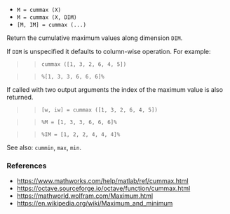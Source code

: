 - `M = cummax (X)`
- `M = cummax (X, DIM)`
- `[M, IM] = cummax (...)`

Return the cumulative maximum values along dimension `DIM`.

If `DIM` is unspecified it defaults to column-wise operation. For example:

> > `cummax ([1, 3, 2, 6, 4, 5])`

> > `%[1, 3, 3, 6, 6, 6]%`

If called with two output arguments the index of the maximum value is also
returned.

> > `[w, iw] = cummax ([1, 3, 2, 6, 4, 5])`

> > `%M = [1, 3, 3, 6, 6, 6]%`

> > `%IM = [1, 2, 2, 4, 4, 4]%`

See also: `cummin`, `max`, `min`.

### References

- https://www.mathworks.com/help/matlab/ref/cummax.html
- https://octave.sourceforge.io/octave/function/cummax.html
- https://mathworld.wolfram.com/Maximum.html
- https://en.wikipedia.org/wiki/Maximum_and_minimum
